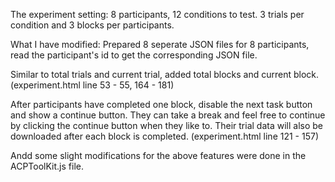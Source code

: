 The experiment setting:
8 participants, 12 conditions to test. 3 trials per condition and 3 blocks per participants.

What I have modified:
Prepared 8 seperate JSON files for 8 participants, read the participant's id to get the corresponding JSON file.

Similar to total trials and current trial, added total blocks and current block. (experiment.html line 53 - 55, 164 - 181)

After participants have completed one block, disable the next task button and show a continue button.
They can take a break and feel free to continue by clicking the continue button when they like to. Their trial data will also be downloaded after each block is completed. (experiment.html line 121 - 157)

Andd some slight modifications for the above features were done in the ACPToolKit.js file.